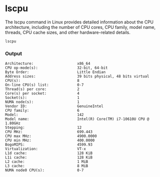 # lscpu

The lscpu command in Linux provides detailed information about the CPU architecture, including the number of CPU cores, CPU family, model name, threads, CPU cache sizes, and other hardware-related details.

```
lscpu
```
### Output
```
Architecture:                    x86_64
CPU op-mode(s):                  32-bit, 64-bit
Byte Order:                      Little Endian
Address sizes:                   39 bits physical, 48 bits virtual
CPU(s):                          8
On-line CPU(s) list:             0-7
Thread(s) per core:              2
Core(s) per socket:              4
Socket(s):                       1
NUMA node(s):                    1
Vendor ID:                       GenuineIntel
CPU family:                      6
Model:                           142
Model name:                      Intel(R) Core(TM) i7-10610U CPU @ 1.80GHz
Stepping:                        12
CPU MHz:                         699.443
CPU max MHz:                     4900.0000
CPU min MHz:                     400.0000
BogoMIPS:                        4599.93
Virtualization:                  VT-x
L1d cache:                       128 KiB
L1i cache:                       128 KiB
L2 cache:                        1 MiB
L3 cache:                        8 MiB
NUMA node0 CPU(s):               0-7
```